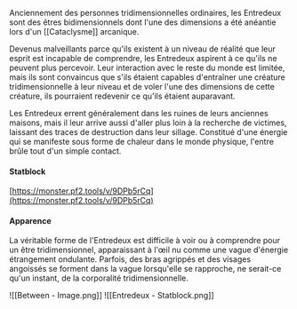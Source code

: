 Anciennement des personnes tridimensionnelles ordinaires, les Entredeux sont des êtres bidimensionnels dont l'une des dimensions a été anéantie lors d'un [[Cataclysme]] arcanique. 

Devenus malveillants parce qu'ils existent à un niveau de réalité que leur esprit est incapable de comprendre, les Entredeux aspirent à ce qu'ils ne peuvent plus percevoir. Leur interaction avec le reste du monde est limitée, mais ils sont convaincus que s'ils étaient capables d'entraîner une créature tridimensionnelle à leur niveau et de voler l'une des dimensions de cette créature, ils pourraient redevenir ce qu'ils étaient auparavant.

Les Entredeux errent généralement dans les ruines de leurs anciennes maisons, mais il leur arrive aussi d'aller plus loin à la recherche de victimes, laissant des traces de destruction dans leur sillage. Constitué d'une énergie qui se manifeste sous forme de chaleur dans le monde physique, l'entre brûle tout d'un simple contact.

#### Statblock
[https://monster.pf2.tools/v/9DPb5rCq](https://monster.pf2.tools/v/9DPb5rCq)
#### Apparence

La véritable forme de l'Entredeux est difficile à voir ou à comprendre pour un être tridimensionnel, apparaissant à l'œil nu comme une vague d'énergie étrangement ondulante. Parfois, des bras agrippés et des visages angoissés se forment dans la vague lorsqu'elle se rapproche, ne serait-ce qu'un instant, de la corporalité tridimensionnelle.

![[Between - Image.png]]
![[Entredeux - Statblock.png]]